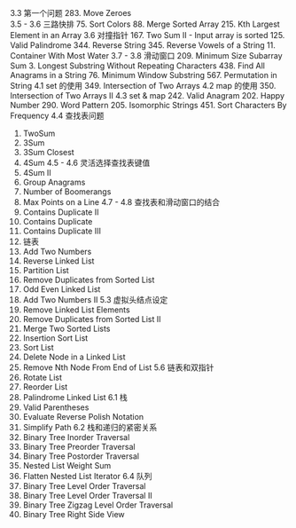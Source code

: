 3.3 第一个问题
283. Move Zeroes  
3.5 - 3.6 三路快排
75. Sort Colors
88. Merge Sorted Array
215. Kth Largest Element in an Array
3.6 对撞指针
167. Two Sum II - Input array is sorted
125. Valid Palindrome
344. Reverse String
345. Reverse Vowels of a String
11. Container With Most Water
3.7 - 3.8 滑动窗口
209. Minimum Size Subarray Sum
3. Longest Substring Without Repeating Characters
438. Find All Anagrams in a String
76. Minimum Window Substring
567. Permutation in String
4.1 set 的使用
349. Intersection of Two Arrays
4.2 map 的使用
350. Intersection of Two Arrays II
4.3 set & map
242. Valid Anagram
202. Happy Number
290. Word Pattern
205. Isomorphic Strings
451. Sort Characters By Frequency
4.4 查找表问题
1. TwoSum
15. 3Sum
16. 3Sum Closest
18. 4Sum
4.5 - 4.6 灵活选择查找表键值
454. 4Sum II
49. Group Anagrams
447. Number of Boomerangs
149. Max Points on a Line
4.7 - 4.8 查找表和滑动窗口的结合 
219. Contains Duplicate II
217. Contains Duplicate
220. Contains Duplicate III
5. 链表
2. Add Two Numbers
206. Reverse Linked List
86. Partition List
83. Remove Duplicates from Sorted List
328. Odd Even Linked List
445. Add Two Numbers II
5.3 虚拟头结点设定
203. Remove Linked List Elements
82. Remove Duplicates from Sorted List II
21. Merge Two Sorted Lists
147. Insertion Sort List
148. Sort List
237. Delete Node in a Linked List
19. Remove Nth Node From End of List
5.6 链表和双指针
61. Rotate List
143. Reorder List
234. Palindrome Linked List
6.1 栈
20. Valid Parentheses
150. Evaluate Reverse Polish Notation
71. Simplify Path
6.2 栈和递归的紧密关系
94. Binary Tree Inorder Traversal
144. Binary Tree Preorder Traversal
145. Binary Tree Postorder Traversal
339. Nested List Weight Sum
341. Flatten Nested List Iterator
6.4 队列
102. Binary Tree Level Order Traversal
107. Binary Tree Level Order Traversal II
103. Binary Tree Zigzag Level Order Traversal
199. Binary Tree Right Side View